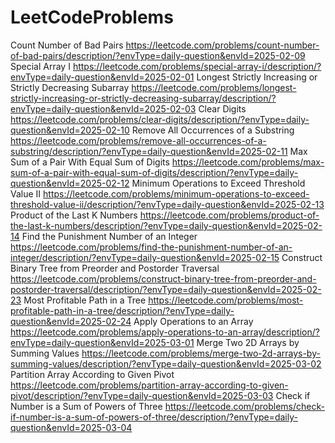 # LeetCodeProblems
Count Number of Bad Pairs  https://leetcode.com/problems/count-number-of-bad-pairs/description/?envType=daily-question&envId=2025-02-09
Special Array I     https://leetcode.com/problems/special-array-i/description/?envType=daily-question&envId=2025-02-01
Longest Strictly Increasing or Strictly Decreasing Subarray   https://leetcode.com/problems/longest-strictly-increasing-or-strictly-decreasing-subarray/description/?envType=daily-question&envId=2025-02-03
Clear Digits   https://leetcode.com/problems/clear-digits/description/?envType=daily-question&envId=2025-02-10
Remove All Occurrences of a Substring  https://leetcode.com/problems/remove-all-occurrences-of-a-substring/description/?envType=daily-question&envId=2025-02-11
Max Sum of a Pair With Equal Sum of Digits  https://leetcode.com/problems/max-sum-of-a-pair-with-equal-sum-of-digits/description/?envType=daily-question&envId=2025-02-12
Minimum Operations to Exceed Threshold Value II  https://leetcode.com/problems/minimum-operations-to-exceed-threshold-value-ii/description/?envType=daily-question&envId=2025-02-13
Product of the Last K Numbers https://leetcode.com/problems/product-of-the-last-k-numbers/description/?envType=daily-question&envId=2025-02-14 
Find the Punishment Number of an Integer https://leetcode.com/problems/find-the-punishment-number-of-an-integer/description/?envType=daily-question&envId=2025-02-15
Construct Binary Tree from Preorder and Postorder Traversal  https://leetcode.com/problems/construct-binary-tree-from-preorder-and-postorder-traversal/description/?envType=daily-question&envId=2025-02-23
Most Profitable Path in a Tree  https://leetcode.com/problems/most-profitable-path-in-a-tree/description/?envType=daily-question&envId=2025-02-24
Apply Operations to an Array  https://leetcode.com/problems/apply-operations-to-an-array/description/?envType=daily-question&envId=2025-03-01
Merge Two 2D Arrays by Summing Values  https://leetcode.com/problems/merge-two-2d-arrays-by-summing-values/description/?envType=daily-question&envId=2025-03-02
Partition Array According to Given Pivot  https://leetcode.com/problems/partition-array-according-to-given-pivot/description/?envType=daily-question&envId=2025-03-03
Check if Number is a Sum of Powers of Three  https://leetcode.com/problems/check-if-number-is-a-sum-of-powers-of-three/description/?envType=daily-question&envId=2025-03-04
